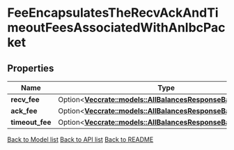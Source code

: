 # FeeEncapsulatesTheRecvAckAndTimeoutFeesAssociatedWithAnIbcPacket

## Properties

Name | Type | Description | Notes
------------ | ------------- | ------------- | -------------
**recv_fee** | Option<[**Vec<crate::models::AllBalancesResponseBalancesInner>**](AllBalances_response_balances_inner.md)> |  | [optional]
**ack_fee** | Option<[**Vec<crate::models::AllBalancesResponseBalancesInner>**](AllBalances_response_balances_inner.md)> |  | [optional]
**timeout_fee** | Option<[**Vec<crate::models::AllBalancesResponseBalancesInner>**](AllBalances_response_balances_inner.md)> |  | [optional]

[Back to Model list](../README.md#documentation-for-models) [Back to API list](../README.md#documentation-for-api-endpoints) [Back to README](../README.md)



